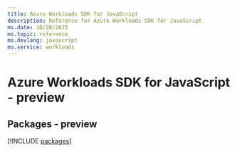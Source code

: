 ```yaml
---
title: Azure Workloads SDK for JavaScript
description: Reference for Azure Workloads SDK for JavaScript
ms.date: 10/28/2025
ms.topic: reference
ms.devlang: javascript
ms.service: workloads
---
```

# Azure Workloads SDK for JavaScript - preview
## Packages - preview
[!INCLUDE [packages](workloads-index.md)]